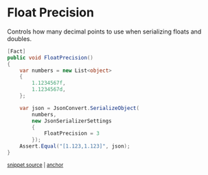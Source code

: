 # Float Precision

Controls how many decimal points to use when serializing floats and doubles.

<!-- snippet: FloatPrecision -->
<a id='snippet-FloatPrecision'></a>
```cs
[Fact]
public void FloatPrecision()
{
    var numbers = new List<object>
    {
        1.1234567f,
        1.1234567d,
    };

    var json = JsonConvert.SerializeObject(
        numbers,
        new JsonSerializerSettings
        {
            FloatPrecision = 3
        });
    Assert.Equal("[1.123,1.123]", json);
}
```
<sup><a href='/src/ArgonTests/Serialization/JsonSerializerTest.cs#L6356-L6376' title='Snippet source file'>snippet source</a> | <a href='#snippet-FloatPrecision' title='Start of snippet'>anchor</a></sup>
<!-- endSnippet -->
